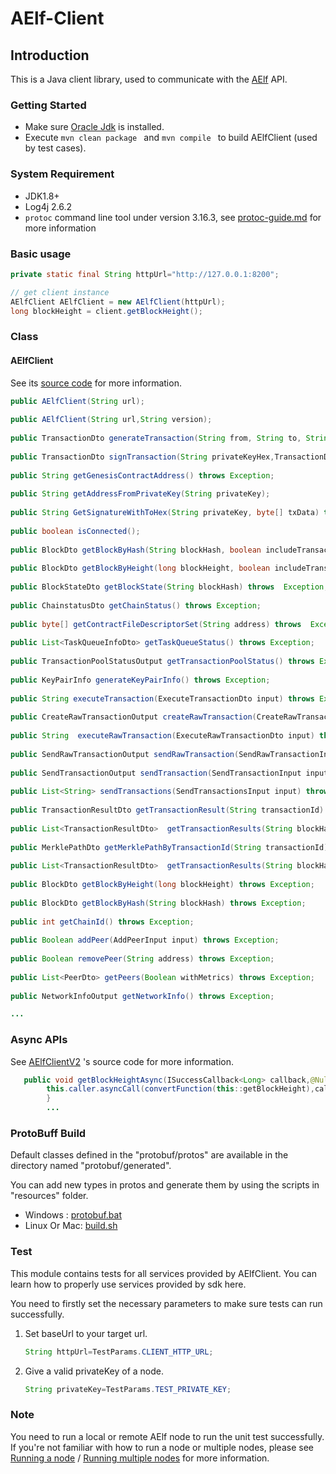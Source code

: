 # AElf-Client

## Introduction

This is a Java client library, used to communicate with the [AElf](https://github.com/AElfProject/AElf)  API.

### Getting Started

- Make sure [Oracle Jdk](https://www.oracle.com/java/technologies/javase-downloads.html) is installed.
- Execute `mvn clean package ` and  `mvn compile `  to build AElfClient (used by test cases).

### System Requirement

- JDK1.8+
- Log4j 2.6.2
- `protoc` command line tool under version 3.16.3, see
  [protoc-guide.md](./AElfClient/src/main/java/io/aelf/protobuf/generated/README.md)
  for more information

### Basic usage

``` JAVA
private static final String httpUrl="http://127.0.0.1:8200";

// get client instance
AElfClient AElfClient = new AElfClient(httpUrl);
long blockHeight = client.getBlockHeight();
```

### Class

#### AElfClient

See its [source code](./AElfClient/src/main/java/io/aelf/sdk/AElfClient.java) for more information.

``` JAVA
public AElfClient(String url);
    
public AElfClient(String url,String version);
   
public TransactionDto generateTransaction(String from, String to, String methodName, String params) throws Exception;
    
public TransactionDto signTransaction(String privateKeyHex,TransactionDto transaction);
     
public String getGenesisContractAddress() throws Exception;
    
public String getAddressFromPrivateKey(String privateKey);
    
public String GetSignatureWithToHex(String privateKey, byte[] txData) throws Exception;
    
public boolean isConnected();
    
public BlockDto getBlockByHash(String blockHash, boolean includeTransactions) throws Exception;
     
public BlockDto getBlockByHeight(long blockHeight, boolean includeTransactions) throws Exception;
     
public BlockStateDto getBlockState(String blockHash) throws  Exception;
     
public ChainstatusDto getChainStatus() throws Exception;
     
public byte[] getContractFileDescriptorSet(String address) throws  Exception;
     
public List<TaskQueueInfoDto> getTaskQueueStatus() throws Exception;
     
public TransactionPoolStatusOutput getTransactionPoolStatus() throws Exception;
    
public KeyPairInfo generateKeyPairInfo() throws Exception;
    
public String executeTransaction(ExecuteTransactionDto input) throws Exception;
     
public CreateRawTransactionOutput createRawTransaction(CreateRawTransactionInput input) throws Exception;
     
public String  executeRawTransaction(ExecuteRawTransactionDto input) throws Exception;
     
public SendRawTransactionOutput sendRawTransaction(SendRawTransactionInput input) throws Exception;
     
public SendTransactionOutput sendTransaction(SendTransactionInput input) throws Exception;
     
public List<String> sendTransactions(SendTransactionsInput input) throws Exception;
     
public TransactionResultDto getTransactionResult(String transactionId) throws Exception;
     
public List<TransactionResultDto>  getTransactionResults(String blockHash, int offset,int limit) throws Exception;
     
public MerklePathDto getMerklePathByTransactionId(String transactionId) throws Exception;
     
public List<TransactionResultDto>  getTransactionResults(String blockHash) throws Exception;
     
public BlockDto getBlockByHeight(long blockHeight) throws Exception;
     
public BlockDto getBlockByHash(String blockHash) throws Exception;
     
public int getChainId() throws Exception;
    
public Boolean addPeer(AddPeerInput input) throws Exception;
    
public Boolean removePeer(String address) throws Exception;
    
public List<PeerDto> getPeers(Boolean withMetrics) throws Exception;
    
public NetworkInfoOutput getNetworkInfo() throws Exception;

...

```

### Async APIs

See [AElfClientV2](./AElfClient/src/main/java/io/aelf/internal/sdkv2/AElfClientV2.java)
's source code for more information.

```java
   public void getBlockHeightAsync(ISuccessCallback<Long> callback,@Nullable IFailCallback<Void> onFail){
        this.caller.asyncCall(convertFunction(this::getBlockHeight),callback,onFail);
        }
        ...
```

### ProtoBuff Build

Default classes defined in the "protobuf/protos" are available in the directory named "protobuf/generated".

You can add new types in protos and generate them by using the scripts in "resources" folder.

- Windows : [protobuf.bat](./AElfClient/src/main/resources/protobuf.bat)
- Linux Or Mac: [build.sh](./AElfClient/src/main/java/io/aelf/protobuf/build.sh)

### Test

This module contains tests for all services provided by AElfClient. You can learn how to properly use services provided
by sdk here.

You need to firstly set the necessary parameters to make sure tests can run successfully.

1. Set baseUrl to your target url.

   ``` JAVA
   String httpUrl=TestParams.CLIENT_HTTP_URL;
   ```

2. Give a valid privateKey of a node.

   ``` JAVA
   String privateKey=TestParams.TEST_PRIVATE_KEY;
   ```

### Note

You need to run a local or remote AElf node to run the unit test successfully. If you're not familiar with how to run a
node or multiple nodes, please
see [Running a node](https://docs.aelf.io/v/dev/main/main/run-node) / [Running multiple nodes](https://docs.aelf.io/v/dev/main/main/multi-nodes)
for more information.